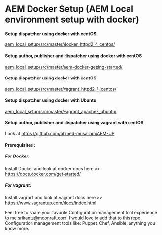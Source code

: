 # AEM Docker Setup (AEM Local environment setup with docker)
#### Setup dispatcher using docker with centOS
[aem_local_setup/src/master/docker_httpd2_4_centos/](docker_httpd2_4_centos/README.md)
#### Setup author, publisher and dispatcher using docker with centOS 
[aem_local_setup/src/master/aem-docker-getting-started/](aem-docker-getting-started/README.md)

#### Setup dispatcher using docker with centOS 
[aem_local_setup/src/master/vagrant_httpd2_4_centos/](vagrant_httpd2_4_centos/README.md)

#### Setup dispatcher using docker with Ubuntu 
[aem_local_setup/src/master/vagrant_apache2_ubuntu/](vagrant_apache2_ubuntu/README.md)

#### Setup author, publisher and dispatcher using vagrant with centOS
Look at https://github.com/ahmed-musallam/AEM-UP

#### Prerequisites : 
##### For Docker:
Install Docker
and look at docker docs here >> https://docs.docker.com/get-started/
##### For vagrant:
Install vagrant 
and look at vagrant docs here >> https://www.vagrantup.com/docs/index.html

Feel free to share your favorite Configuration management tool experience to me srikanta@moonraft.com.
I would love to add that to this repo.
Configuration management tools like: Puppet, Chef, Ansible, anything you know more.
